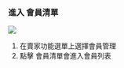 ### 進入 會員清單

![](RackMultipart20230424-1-nn9xl2_html_8a5dac3e43532583.png)

1. 在賣家功能選單上選擇會員管理
2. 點擊 會員清單會進入會員列表
